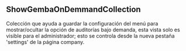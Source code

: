 ShowGembaOnDemmandCollection
-----------

Colección que ayuda a guardar la configuración del menú para mostrar/ocultar la opción de auditorías bajo demanda, esta vista solo es visible para el administrador; esto se controla desde la nueva pestaña 'settings' de la página company.